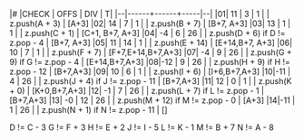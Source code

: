 |# |CHECK | OFFS | DIV | T| 
|--|------+------+-----|--| 
|01| 11   |  3   | 1   |  | z.push(A + 3)                      | [A+3]
|02| 14   |  7   | 1   |  | z.push(B + 7)                      | [B+7, A+3]
|03| 13   |  1   | 1   |  | z.push(C + 1)                      | [C+1, B+7, A+3]
|04| -4   |  6   | 26  |  | z.push(D + 6) if D != z.pop - 4    | [B+7, A+3]
|05| 11   |  14  | 1   |  | z.push(E + 14)                     | [E+14,B+7, A+3]
|06| 10   |  7   | 1   |  | z.push(F + 7)                      | [F+7,E+14,B+7,A+3]
|07| -4   |  9   | 26  |  | z.push(G + 9) if G != z.pop - 4    | [E+14,B+7,A+3]
|08|-12   |  9   | 26  |  | z.push(H + 9) if H != z.pop - 12   | [B+7,A+3]
|09| 10   |  6   | 1   |  | z.push(I + 6)                      | [I+6,B+7,A+3]
|10|-11   |  4   | 26  |  | z.push(J + 4) if J != z.pop - 11   | [B+7,A+3]
|11| 12   |  0   | 1   |  | z.push(K + 0)                      | [K+0,B+7,A+3]
|12| -1   |  7   | 26  |  | z.push(L + 7) if L != z.pop - 1    | [B+7,A+3]
|13| -0   |  12  | 26  |  | z.push(M + 12) if M != z.pop - 0   | [A+3]
|14|-11   |  1   | 26  |  | z.push(N + 1) if N != z.pop - 11   | []


D != C - 3
G != F + 3
H != E + 2
J != I - 5
L != K - 1
M != B + 7
N != A - 8


